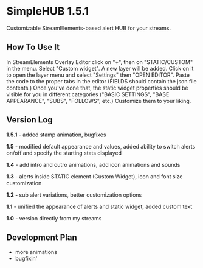 # SimpleHUB 1.5.1
Customizable StreamElements-based alert HUB for your streams. 

## How To Use It
In StreamElements Overlay Editor click on "+", then on "STATIC/CUSTOM" in the menu. Select "Custom widget". A new layer will be added. Click on it to open the layer menu and select  "Settings" then "OPEN EDITOR". Paste the code to the proper tabs in the editor (FIELDS should contain the json file contents.) Once you've done that, the static widget properties should be visible for you in different categories ("BASIC SETTINGS", "BASE APPEARANCE", "SUBS", "FOLLOWS", etc.) Customize them to your liking.

## Version Log
**1.5.1** - added stamp animation, bugfixes

**1.5** - modified default appearance and values, added ability to switch alerts on/off and specify the starting stats displayed

**1.4** - add intro and outro animations, add icon animations and sounds

**1.3** - alerts inside STATIC element (Custom Widget), icon and font size customization

**1.2** - sub alert variations, better customization options

**1.1** - unified the appearance of alerts and static widget, added custom text

**1.0** - version directly from my streams



## Development Plan
* more animations
* bugfixin'
